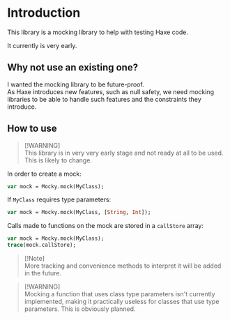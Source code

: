 # Introduction
This library is a mocking library to help with testing Haxe code.

It currently is very early.

## Why not use an existing one?
I wanted the mocking library to be future-proof.  
As Haxe introduces new features, such as null safety, we need mocking libraries to be able to handle such features and the constraints they introduce.

## How to use

>   [!WARNING]  
>   This library is in very very early stage and not ready at all to be used. This is likely to change.

In order to create a mock:

```haxe
var mock = Mocky.mock(MyClass);
```

If `MyClass` requires type parameters:

```haxe
var mock = Mocky.mock(MyClass, [String, Int]);
```

Calls made to functions on the mock are stored in a `callStore` array:

```haxe
var mock = Mocky.mock(MyClass);
trace(mock.callStore);
```

>   [!Note]  
>   More tracking and convenience methods to interpret it will be added in the future.

>   [!WARNING]  
>   Mocking a function that uses class type parameters isn't currently implemented, making it practically useless for classes that use type parameters. This is obviously planned.